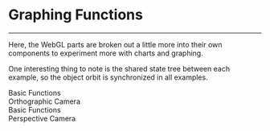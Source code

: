# Graphing Functions

---

Here, the WebGL parts are broken out a little more into their own components to experiment more with charts and graphing.

One interesting thing to note is the shared state tree between each example, so the object orbit is synchronized in all examples.

<div class="ui cards">
  <div class="ui card">
    <BasicsOrtho labels="true"/>
    <div class="content">
      <span class="header">Basic Functions</span>
      <div class="meta">
        <a>Orthographic Camera</a>
      </div>
    </div>
  </div>
  <div class="ui card">
    <BasicsPersp labels="true"/>
    <div class="content">
      <span class="header">Basic Functions</span>
      <div class="meta">
        <a>Perspective Camera</a>
      </div>
    </div>
  </div>
</div>

<VectorField />

<VectorFieldInput />
